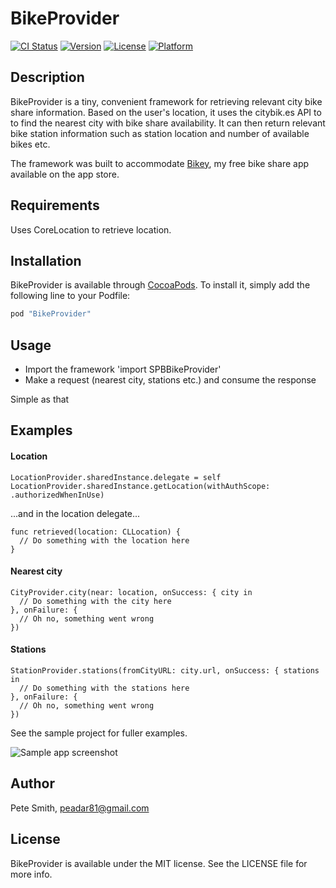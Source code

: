 # BikeProvider

[![CI Status](https://travis-ci.org/superpeteblaze/BikeProvider.svg?branch=master)](https://travis-ci.org/superpeteblaze/BikeProvider)
[![Version](https://img.shields.io/cocoapods/v/BikeProvider.svg?style=flat)](http://cocoapods.org/pods/BikeProvider)
[![License](https://img.shields.io/cocoapods/l/BikeProvider.svg?style=flat)](http://cocoapods.org/pods/BikeProvider)
[![Platform](https://img.shields.io/cocoapods/p/BikeProvider.svg?style=flat)](http://cocoapods.org/pods/BikeProvider)

## Description
BikeProvider is a tiny, convenient framework for retrieving relevant city bike share information.
Based on the user's location, it uses the citybik.es API to to find the nearest city with bike share availability.
It can then return relevant bike station information such as station location and number of available bikes etc.

The framework was built to accommodate [Bikey](https://itunes.apple.com/ie/app/bikey/id1048962300?mt=8), my free bike share app available on the app store.

## Requirements

Uses CoreLocation to retrieve location.

## Installation

BikeProvider is available through [CocoaPods](http://cocoapods.org). To install
it, simply add the following line to your Podfile:

```ruby
pod "BikeProvider"
```

## Usage

* Import the framework 'import SPBBikeProvider'
* Make a request (nearest city, stations etc.) and consume the response

Simple as that

## Examples

#### Location

```
LocationProvider.sharedInstance.delegate = self
LocationProvider.sharedInstance.getLocation(withAuthScope: .authorizedWhenInUse)
```
...and in the location delegate...
```
func retrieved(location: CLLocation) {
  // Do something with the location here
}
```

#### Nearest city

```
CityProvider.city(near: location, onSuccess: { city in
  // Do something with the city here
}, onFailure: {
  // Oh no, something went wrong
})
```

#### Stations

```
StationProvider.stations(fromCityURL: city.url, onSuccess: { stations in
  // Do something with the stations here
}, onFailure: {
  // Oh no, something went wrong
})

```

See the sample project for fuller examples.

![Sample app screenshot](https://raw.githubusercontent.com/superpeteblaze/SPBBikeProvider/master/Assets/Screenshot.png)

## Author

Pete Smith, peadar81@gmail.com

## License

BikeProvider is available under the MIT license. See the LICENSE file for more info.
